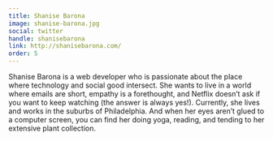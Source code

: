 ```yaml
---
title: Shanise Barona
image: shanise-barona.jpg
social: twitter
handle: shanisebarona
link: http://shanisebarona.com/
order: 5
---
```


Shanise Barona is a web developer who is passionate about the place where technology and social good intersect. She wants to live in a world where emails are short, empathy is a forethought,  and Netflix doesn’t ask if you want to keep watching (the answer is always yes!). Currently, she lives and works in the suburbs of Philadelphia. And when her eyes aren’t glued to a computer screen, you can find her doing yoga, reading, and tending to her extensive plant collection.
